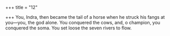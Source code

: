 +++
title = "12"

+++
You, Indra, then became the tail of a horse when he struck his fangs at  you—you, the god alone.
You conquered the cows, and, o champion, you conquered the soma.  You set loose the seven rivers to flow.
